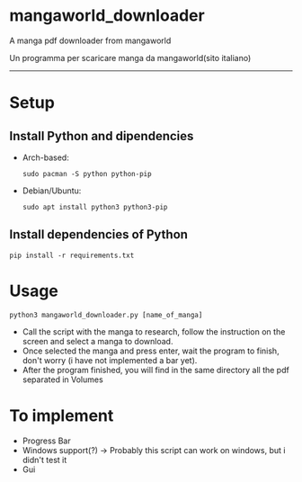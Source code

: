 # mangaworld_downloader
A manga pdf downloader from mangaworld

Un programma per scaricare manga da mangaworld(sito italiano)

--------------------------------------
# Setup
## Install Python and dipendencies
- Arch-based:

      sudo pacman -S python python-pip

- Debian/Ubuntu:

      sudo apt install python3 python3-pip


## Install dependencies of Python
    pip install -r requirements.txt

# Usage
    python3 mangaworld_downloader.py [name_of_manga]

- Call the script with the manga to research, follow the instruction on the screen and select a manga to download.
- Once selected the manga and press enter, wait the program to finish, don't worry (i have not implemented a bar yet).
- After the program finished, you will find in the same directory all the pdf separated in Volumes

# To implement
- Progress Bar
- Windows support(?) -> Probably this script can work on windows, but i didn't test it
- Gui
